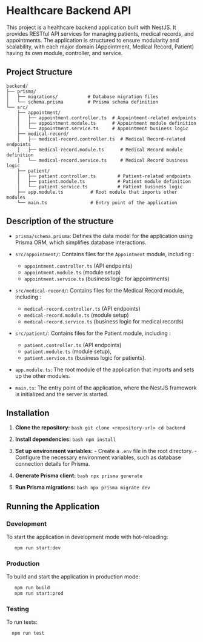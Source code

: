 # Healthcare Backend API

This project is a healthcare backend application built with NestJS. It provides RESTful API services for managing patients, medical records, and appointments. The application is structured to ensure modularity and scalability, with each major domain (Appointment, Medical Record, Patient) having its own module, controller, and service.

## Project Structure

```plaintext
backend/
├── prisma/
│   ├── migrations/           # Database migration files
│   └── schema.prisma         # Prisma schema definition
└── src/
    ├── appointment/
    │   ├── appointment.controller.ts  # Appointment-related endpoints
    │   ├── appointment.module.ts      # Appointment module definition
    │   └── appointment.service.ts     # Appointment business logic
    ├── medical-record/
    │   ├── medical-record.controller.ts  # Medical Record-related endpoints
    │   ├── medical-record.module.ts      # Medical Record module definition
    │   └── medical-record.service.ts     # Medical Record business logic
    ├── patient/
    │   ├── patient.controller.ts        # Patient-related endpoints
    │   ├── patient.module.ts            # Patient module definition
    │   └── patient.service.ts           # Patient business logic
    ├── app.module.ts          # Root module that imports other modules
    └── main.ts                # Entry point of the application
```

## Description of the structure
- `prisma/schema.prisma`: Defines the data model for the application using Prisma ORM, which simplifies database interactions.

- `src/appointment/`: Contains files for the `Appointment` module, including :
  - `appointment.controller.ts` (API endpoints)
  - `appointment.module.ts` (module setup)
  - `appointment.service.ts` (business logic for appointments)

- `src/medical-record/`: Contains files for the Medical Record module, including :
  - `medical-record.controller.ts` (API endpoints)
  - `medical-record.module.ts` (module setup)
  - `medical-record.service.ts` (business logic for medical records)

- `src/patient/`: Contains files for the Patient module, including : 
  - `patient.controller.ts` (API endpoints) 
  - `patient.module.ts` (module setup), 
  - `patient.service.ts` (business logic for patients).

- `app.module.ts`: The root module of the application that imports and sets up the other modules.

- `main.ts`: The entry point of the application, where the NestJS framework is initialized and the server is started.


## Installation

  1. **Clone the repository:** 
    ```bash
    git clone <repository-url>
    cd backend
    ```

  2. **Install dependencies:**
    ```bash
    npm install
    ```

  3. **Set up environment variables:**
    - Create a `.env` file in the root directory.
    - Configure the necessary environment variables, such as database connection details for Prisma.

  4. **Generate Prisma client:**
    ```bash
    npx prisma generate
    ```

  5. **Run Prisma migrations:**
    ```bash
    npx prisma migrate dev
    ```

## Running the Application

### Development
To start the application in development mode with hot-reloading:

 ```bash
    npm run start:dev
  ```

### Production
To build and start the application in production mode:

 ```bash
    npm run build
    npm run start:prod
  ```

### Testing 
To run tests:
 ```bash
   npm run test
  ```